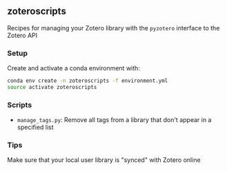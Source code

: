 ## zoteroscripts

Recipes for managing your Zotero library with the `pyzotero` interface to the 
Zotero API

### Setup

Create and activate a conda environment with:

```bash
conda env create -n zoteroscripts -f environment.yml
source activate zoteroscripts
```

### Scripts

 * `manage_tags.py`: Remove all tags from a library that don't appear in a specified list

### Tips

Make sure that your local user library is "synced" with Zotero online
